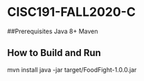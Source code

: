 # CISC191-FALL2020-C
##Prerequisites
Java 8+
Maven

## How to Build and Run
mvn install
java -jar target/FoodFight-1.0.0.jar
